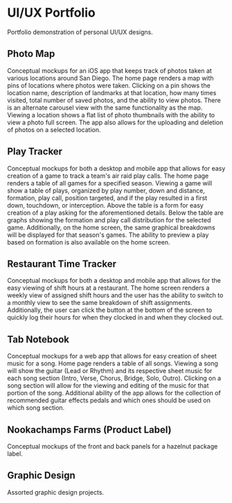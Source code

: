 # UI/UX Portfolio

Portfolio demonstration of personal UI/UX designs.

## Photo Map

Conceptual mockups for an iOS app that keeps track of photos taken at various locations around San Diego. The home page renders a map with pins of locations where photos were taken. Clicking on a pin shows the location name, description of landmarks at that location, how many times visited, total number of saved photos, and the ability to view photos. There is an alternate carousel view with the same functionality as the map. Viewing a location shows a flat list of photo thumbnails with the ability to view a photo full screen. The app also allows for the uploading and deletion of photos on a selected location.

## Play Tracker

Conceptual mockups for both a desktop and mobile app that allows for easy creation of a game to track a team's air raid play calls. The home page renders a table of all games for a specified season. Viewing a game will show a table of plays, organized by play number, down and distance, formation, play call, position targeted, and if the play resulted in a first down, touchdown, or interception. Above the table is a form for easy creation of a play asking for the aforementioned details. Below the table are graphs showing the formation and play call distribution for the selected game. Additionally, on the home screen, the same graphical breakdowns will be displayed for that season's games. The ability to preview a play based on formation is also available on the home screen.

## Restaurant Time Tracker

Conceptual mockups for both a desktop and mobile app that allows for the easy viewing of shift hours at a restaurant. The home screen renders a weekly view of assigned shift hours and the user has the ability to switch to a monthly view to see the same breakdown of shift assignments. Additionally, the user can click the button at the bottom of the screen to quickly log their hours for when they clocked in and when they clocked out.

## Tab Notebook

Conceptual mockups for a web app that allows for easy creation of sheet music for a song. Home page renders a table of all songs. Viewing a song will show the guitar (Lead or Rhythm) and its respective sheet music for each song section (Intro, Verse, Chorus, Bridge, Solo, Outro). Clicking on a song section will allow for the viewing and editing of the music for that portion of the song. Additional ability of the app allows for the collection of recommended guitar effects pedals and which ones should be used on which song section.

## Nookachamps Farms (Product Label)

Conceptual mockups of the front and back panels for a hazelnut package label.

## Graphic Design

Assorted graphic design projects.